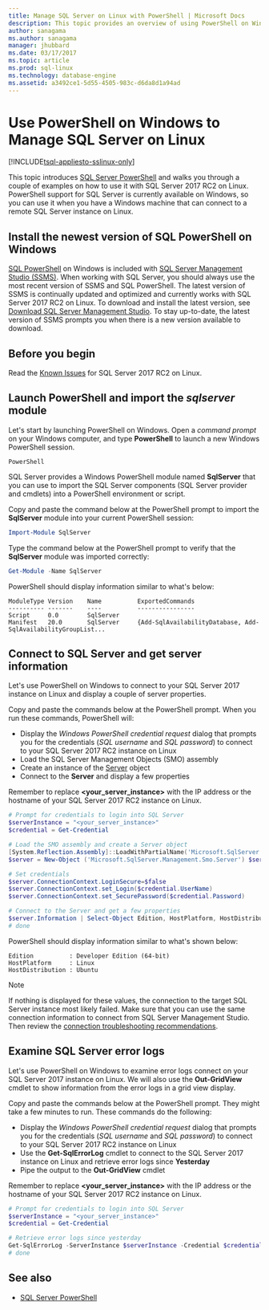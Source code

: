 ```yaml
---
title: Manage SQL Server on Linux with PowerShell | Microsoft Docs
description: This topic provides an overview of using PowerShell on Windows with SQL Server on Linux.
author: sanagama 
ms.author: sanagama 
manager: jhubbard
ms.date: 03/17/2017
ms.topic: article
ms.prod: sql-linux
ms.technology: database-engine
ms.assetid: a3492ce1-5d55-4505-983c-d6da8d1a94ad
---
```

# Use PowerShell on Windows to Manage SQL Server on Linux

[!INCLUDE[tsql-appliesto-sslinux-only](../includes/tsql-appliesto-sslinux-only.md)]

This topic introduces [SQL Server PowerShell](https://msdn.microsoft.com/en-us/library/mt740629.aspx) and walks you through a couple of examples on how to use it with SQL Server 2017 RC2 on Linux. PowerShell support for SQL Server is currently available on Windows, so you can use it when you have a Windows machine that can connect to a remote SQL Server instance on Linux.

## Install the newest version of SQL PowerShell on Windows

[SQL PowerShell](https://msdn.microsoft.com/en-us/library/mt740629.aspx) on Windows is included with [SQL Server Management Studio (SSMS)](https://msdn.microsoft.com/en-us/library/hh213248.aspx). When working with SQL Server, you should always use the most recent version of SSMS and SQL PowerShell. The latest version of SSMS is continually updated and optimized and currently works with SQL Server 2017 RC2 on Linux. To download and install the latest version, see [Download SQL Server Management Studio](https://msdn.microsoft.com/library/mt238290.aspx). To stay up-to-date, the latest version of SSMS prompts you when there is a new version available to download. 

## Before you begin

Read the [Known Issues](sql-server-linux-release-notes.md) for SQL Server 2017 RC2 on Linux.

## Launch PowerShell and import the *sqlserver* module

Let's start by launching PowerShell on Windows. Open a *command prompt* on your Windows computer, and type **PowerShell** to launch a new Windows PowerShell session.

```
PowerShell
```

SQL Server provides a Windows PowerShell module named **SqlServer** that you can use to import the SQL Server components (SQL Server provider and cmdlets) into a PowerShell environment or script.

Copy and paste the command below at the PowerShell prompt to import the **SqlServer** module into your current PowerShell session:

```powershell
Import-Module SqlServer
```

Type the command below at the PowerShell prompt to verify that the **SqlServer** module was imported correctly:

```powershell
Get-Module -Name SqlServer
```

PowerShell should display information similar to what's below:

```
ModuleType Version    Name          ExportedCommands
---------- -------    ----          ----------------
Script     0.0        SqlServer
Manifest   20.0       SqlServer     {Add-SqlAvailabilityDatabase, Add-SqlAvailabilityGroupList...
```

## Connect to SQL Server and get server information

Let's use PowerShell on Windows to connect to your SQL Server 2017 instance on Linux and display a couple of server properties.

Copy and paste the commands below at the PowerShell prompt. When you run these commands, PowerShell will:
- Display the *Windows PowerShell credential request* dialog that prompts you for the credentials (*SQL username* and *SQL password*) to connect to your SQL Server 2017 RC2 instance on Linux
- Load the SQL Server Management Objects (SMO) assembly
- Create an instance of the [Server](https://msdn.microsoft.com/en-us/library/microsoft.sqlserver.management.smo.server.aspx) object
- Connect to the **Server** and display a few properties

Remember to replace **\<your_server_instance\>** with the IP address or the hostname of your SQL Server 2017 RC2 instance on Linux.

```powershell
# Prompt for credentials to login into SQL Server
$serverInstance = "<your_server_instance>"
$credential = Get-Credential

# Load the SMO assembly and create a Server object
[System.Reflection.Assembly]::LoadWithPartialName('Microsoft.SqlServer.SMO') | out-null
$server = New-Object ('Microsoft.SqlServer.Management.Smo.Server') $serverInstance

# Set credentials
$server.ConnectionContext.LoginSecure=$false
$server.ConnectionContext.set_Login($credential.UserName)
$server.ConnectionContext.set_SecurePassword($credential.Password)

# Connect to the Server and get a few properties
$server.Information | Select-Object Edition, HostPlatform, HostDistribution | Format-List
# done
```

PowerShell should display information similar to what's shown below:

```
Edition          : Developer Edition (64-bit)
HostPlatform     : Linux
HostDistribution : Ubuntu
```
> [!NOTE]
> If nothing is displayed for these values, the connection to the target SQL Server instance most likely failed. Make sure that you can use the same connection information to connect from SQL Server Management Studio. Then review the [connection troubleshooting recommendations](sql-server-linux-troubleshooting-guide.md#connection).

## Examine SQL Server error logs

Let's use PowerShell on Windows to examine error logs connect on your SQL Server 2017 instance on Linux. We will also use the **Out-GridView** cmdlet to show information from the error logs in a grid view display.

Copy and paste the commands below at the PowerShell prompt. They might take a few minutes to run. These commands do the following:
- Display the *Windows PowerShell credential request* dialog that prompts you for the credentials (*SQL username* and *SQL password*) to connect to your SQL Server 2017 RC2 instance on Linux
- Use the **Get-SqlErrorLog** cmdlet to connect to the SQL Server 2017 instance on Linux and retrieve error logs since **Yesterday**
- Pipe the output to the **Out-GridView** cmdlet

Remember to replace **\<your_server_instance\>** with the IP address or the hostname of your SQL Server 2017 RC2 instance on Linux.

```powershell
# Prompt for credentials to login into SQL Server
$serverInstance = "<your_server_instance>"
$credential = Get-Credential

# Retrieve error logs since yesterday
Get-SqlErrorLog -ServerInstance $serverInstance -Credential $credential -Since Yesterday | Out-GridView
# done
```
## See also
- [SQL Server PowerShell](https://msdn.microsoft.com/en-us/library/hh245198.aspx)
